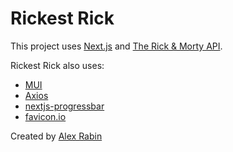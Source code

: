 # Rickest Rick
This project uses [Next.js](https://nextjs.org/) and [The Rick & Morty API](https://rickandmortyapi.com/).

Rickest Rick also uses:
* [MUI](https://mui.com/)
* [Axios](https://axios-http.com/docs/intro)
* [nextjs-progressbar](https://www.npmjs.com/package/nextjs-progressbar)
* [favicon.io](https://favicon.io)

 Created by [Alex Rabin](https://alexrabin.com)